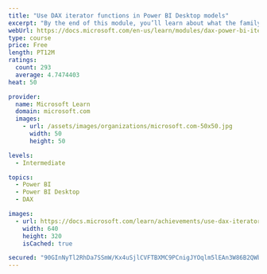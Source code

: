 ```yaml
---
title: "Use DAX iterator functions in Power BI Desktop models"
excerpt: "By the end of this module, you’ll learn about what the family of iterator functions can do and how to use them in your DAX calculations. Calculations will include custom summarizations, ranking, and concatenation."
webUrl: https://docs.microsoft.com/en-us/learn/modules/dax-power-bi-iterator-functions/
type: course
price: Free
length: PT12M
ratings:
  count: 293
  average: 4.7474403
heat: 50

provider:
  name: Microsoft Learn
  domain: microsoft.com
  images:
    - url: /assets/images/organizations/microsoft.com-50x50.jpg
      width: 50
      height: 50

levels:
  - Intermediate

topics:
  - Power BI
  - Power BI Desktop
  - DAX

images:
  - url: https://docs.microsoft.com/learn/achievements/use-dax-iterator-functions-power-bi-desktop-social.png
    width: 640
    height: 320
    isCached: true

secured: "90GInNyTl2RhDa7SSmW/Kx4uSjlCVFTBXMC9PCnigJYOqlm5lEAn3W86B2QWbsaX7AqILEhPKQPA+b4GykO65Gyiu5APuKaBn+nsIo05d4eQvRz6echIA3Lu/38lLO4onsZBchroa5x+SJvlMtyJsA73LK/Ca+ipmqiFx0ZlSv5jOx2mZjdGJObn++1t/tNMuALhZIH9X2TokYJfJbZdE36HEqYOZDbA44dCe3PCJdhCAmtQxGJx1aZKR5pAAvXVhRAugUbhHcWoP9D40yjBZJJHN4IyGzTVO1NY1wC76grQjJJp4fGomd4D6qN3JbXdZkyxvQ+Tx5VEY2cOLY3qxjYkMzKNHYSDCH038zKLl9QJO7bhTNfTGXe1fnmF/Y4KfgiXOLZdYoS37Xto4z5GcO9YSy1ncLQqOSmlAToYTog=;T1IhQpCqsaS+nIAd66s/5w=="
---
```


